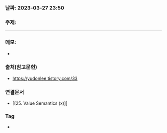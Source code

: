 ### 날짜: 2023-03-27 23:50

### 주제: 
---
### 메모: 
- 

### 출처(참고문헌) 
- https://yudonlee.tistory.com/33

### 연결문서 
- [[25. Value Semantics (x)]]

### Tag
- 